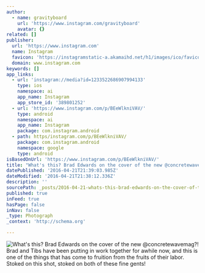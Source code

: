 ```yaml
---
author:
  - name: gravityboard
    url: 'https://www.instagram.com/gravityboard'
    avatar: {}
related: []
publisher:
  url: 'https://www.instagram.com'
  name: Instagram
  favicon: 'https://instagramstatic-a.akamaihd.net/h1/images/ico/favicon.ico/7cdab0872b15.ico'
  domain: www.instagram.com
keywords: []
app_links:
  - url: 'instagram://media?id=1233522686907994133'
    type: ios
    namespace: ai
    app_name: Instagram
    app_store_id: '389801252'
  - url: 'https://www.instagram.com/p/BEeWlkniVAV/'
    type: android
    namespace: ai
    app_name: Instagram
    package: com.instagram.android
  - path: https/instagram.com/p/BEeWlkniVAV/
    package: com.instagram.android
    namespace: google
    type: android
isBasedOnUrl: 'https://www.instagram.com/p/BEeWlkniVAV/'
title: "What's this? Brad Edwards on the cover of the new @concretewavemag?! Brad and Tibs have been putting in work together for awhile now, and this is one of the things that has come to fruition from the fruits of their labor. Stoked on this shot, stoked on both of these fine gents!"
datePublished: '2016-04-21T21:39:03.985Z'
dateModified: '2016-04-21T21:38:12.336Z'
description: ''
sourcePath: _posts/2016-04-21-whats-this-brad-edwards-on-the-cover-of-the-new-concretew.md
published: true
inFeed: true
hasPage: false
inNav: false
_type: Photograph
_context: 'http://schema.org'

---
```

![What's this? Brad Edwards on the cover of the new @concretewavemag?! Brad and Tibs have been putting in work together for awhile now, and this is one of the things that has come to fruition from the fruits of their labor. Stoked on this shot, stoked on both of these fine gents!](https://scontent.cdninstagram.com/t51.2885-15/s640x640/sh0.08/e35/12445841_1687736354822577_1476763592_n.jpg?ig_cache_key=MTIzMzUyMjY4NjkwNzk5NDEzMw%3D%3D.2)